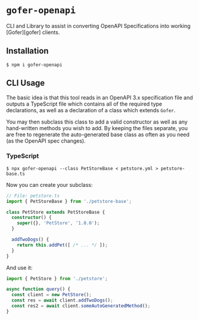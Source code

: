 # `gofer-openapi`

CLI and Library to assist in converting OpenAPI Specifications into working
[Gofer][gofer] clients.

## Installation

```
$ npm i gofer-openapi
```

## CLI Usage

The basic idea is that this tool reads in an OpenAPI 3.x specification file
and outputs a TypeScript file which contains all of the required type
declarations, as well as a declaration of a class which extends `Gofer`.

You may then subclass this class to add a valid constructor as well as any
hand-written methods you wish to add.  By keeping the files separate, you
are free to regenerate the auto-generated base class as often as you need
(as the OpenAPI spec changes).

### TypeScript

```
$ npx gofer-openapi --class PetStoreBase < petstore.yml > petstore-base.ts
```

Now you can create your subclass:

```ts
// File: petstore.ts
import { PetStoreBase } from './petstore-base';

class PetStore extends PetStoreBase {
  constructor() {
    super({}, 'PetStore', '1.0.0');
  }

  addTwoDogs() {
    return this.addPet([ /* ... */ ]);
  }
}
```

And use it:

```ts
import { PetStore } from './petstore';

async function query() {
  const client = new PetStore();
  const res = await client.addTwoDogs();
  const res2 = await client.someAutoGeneratedMethod();
}
```
